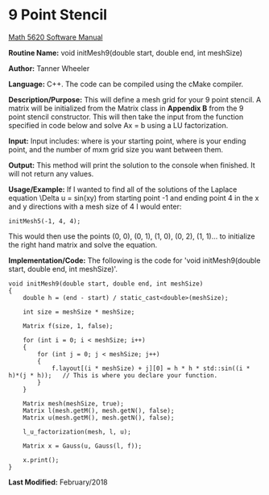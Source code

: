 # 9 Point Stencil

[Math 5620 Software Manual](https://tannerwheeler.github.io/math5620/main)

**Routine Name:** void initMesh9(double start, double end, int meshSize)

**Author:** Tanner Wheeler

**Language:** C++. The code can be compiled using the cMake compiler.

**Description/Purpose:** This will define a mesh grid for your 9 point stencil.  A matrix will be initialized from the Matrix class in **Appendix B** from the 9 point stencil constructor.  This will then take the input from the function specified in code below and solve Ax = b using a LU factorization.

**Input:** Input includes: where is your starting point, where is your ending point, and the number of mxm grid size you want between them.

**Output:**  This method will print the solution to the console when finished.  It will not return any values.

**Usage/Example:** If I wanted to find all of the solutions of the Laplace equation \Delta u = sin(xy) from starting point -1 and ending point 4 in the x and y directions with a mesh size of 4 I would enter:
```
initMesh5(-1, 4, 4);
```
This would then use the points (0, 0), (0, 1), (1, 0), (0, 2), (1, 1)... to initialize the right hand matrix and solve the equation.

**Implementation/Code:** The following is the code for 'void initMesh9(double start, double end, int meshSize)'.
```
void initMesh9(double start, double end, int meshSize)
{
	double h = (end - start) / static_cast<double>(meshSize);

	int size = meshSize * meshSize;

	Matrix f(size, 1, false);

	for (int i = 0; i < meshSize; i++)
	{
		for (int j = 0; j < meshSize; j++)
		{
			f.layout[(i * meshSize) + j][0] = h * h * std::sin((i * h)*(j * h));   // This is where you declare your function.
		}
	}

	Matrix mesh(meshSize, true);
	Matrix l(mesh.getM(), mesh.getN(), false);
	Matrix u(mesh.getM(), mesh.getN(), false);

	l_u_factorization(mesh, l, u);

	Matrix x = Gauss(u, Gauss(l, f));

	x.print();
}

```
**Last Modified:** February/2018
